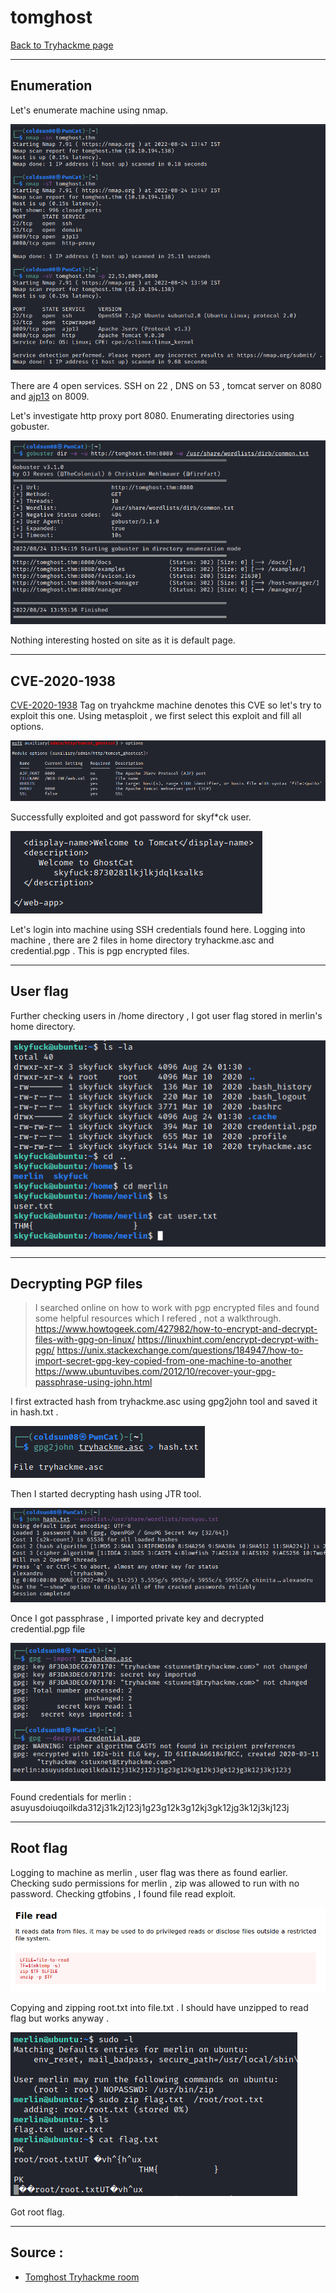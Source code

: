 # tomghost
[Back to Tryhackme page](../index.md)

---

## Enumeration

Let's enumerate machine using nmap.

![nmap scan](nmap%20scan.png)

There are 4 open services. SSH on 22 , DNS on 53 , tomcat server on 8080 and [ajp13](https://tomcat.apache.org/connectors-doc-archive/jk2/common/AJPv13.html) on 8009.

Let's investigate http proxy port 8080. Enumerating directories using gobuster.

![gobuster](gobuster.png)

Nothing interesting hosted on site as it is default page.

---

## CVE-2020-1938
[CVE-2020-1938](https://cve.mitre.org/cgi-bin/cvename.cgi?name=CVE-2020-1938)
Tag on tryahckme machine denotes this CVE so let's try to exploit this one. 
Using metasploit , we first select this exploit and fill all options.

![metasploit](metasploit.png)

Successfully exploited and got password for skyf\*ck user.

![exploit results](found%20password.png)

Let's login into machine using SSH credentials found here.
Logging into machine , there are 2 files in home directory tryhackme.asc and credential.pgp . This is pgp encrypted files.

---

## User flag
Further checking users in /home directory , I got user flag stored in merlin's home directory.

![tomghost user flag](tomghost%20user%20flag.png)

---

## Decrypting PGP files

> I searched online on how to work with pgp encrypted files and found some helpful resources which I refered , not a walkthrough.
> https://www.howtogeek.com/427982/how-to-encrypt-and-decrypt-files-with-gpg-on-linux/
> https://linuxhint.com/encrypt-decrypt-with-pgp/
> https://unix.stackexchange.com/questions/184947/how-to-import-secret-gpg-key-copied-from-one-machine-to-another
> https://www.ubuntuvibes.com/2012/10/recover-your-gpg-passphrase-using-john.html

I first extracted hash from tryhackme.asc using gpg2john tool and saved it in hash.txt .

![gpg2john](gpg2john.png)

Then I started decrypting hash using JTR tool.

![john](john.png)

Once I got passphrase , I imported private key and decrypted credential.pgp file

![Decryption of pgp](decryping%20pgp.png)

Found credentials for merlin : asuyusdoiuqoilkda312j31k2j123j1g23g12k3g12kj3gk12jg3k12j3kj123j

---

## Root flag

Logging to machine as merlin , user flag was there as found earlier.
Checking sudo permissions for merlin , zip was allowed to run with no password.
Checking gtfobins , I found file read exploit.

![gtfobins](gtfo%20zip%20file%20read.png)

Copying and zipping root.txt into file.txt . I should have unzipped to read flag but works anyway .

![tomghost root flag](tomghost%20root%20flag.png)

Got root flag.

---

## Source :
- [Tomghost Tryhackme room](https://tryhackme.com/room/tomghost)